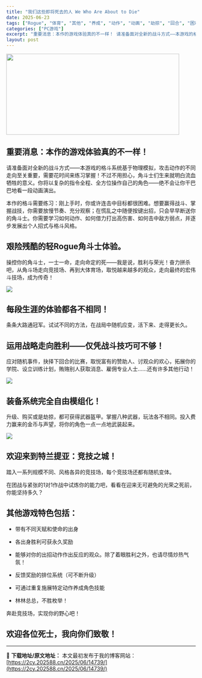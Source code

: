 ```yaml
---
title: "我们这些即将死去的人 We Who Are About to Die"
date: 2025-06-23
tags: ["Rogue", "体育", "其他", "养成", "动作", "动画", "劫掠", "回合", "困难", "战斗"]
categories: ["PC游戏"]
excerpt: "重要消息：本作的游戏体验真的不一样！ 请准备面对全新的战斗方式——本游戏的格斗系统基于物理模拟，攻击动作的不同走向至关重要，需要花时间来练习掌握！不过不用担心，角斗士们生来就明白流血牺牲的意义。你将以复杂的指令全程、全方位操作自己的角色——绝不会让你干巴巴地看一段动画演出。 本作的格斗需要练习：刚上&hellip;"
layout: post
---
```


<img class="aligncenter size-full wp-image-14740" src="https://2cy.202588.cn/wp-content/uploads/2025/06/2025062313523191.jpg" alt="" width="460" height="215" />
<h2 class="bb_tag">重要消息：本作的游戏体验真的不一样！</h2>
<p class="bb_paragraph">请准备面对全新的战斗方式——本游戏的格斗系统基于物理模拟，攻击动作的不同走向至关重要，需要花时间来练习掌握！不过不用担心，角斗士们生来就明白流血牺牲的意义。你将以复杂的指令全程、全方位操作自己的角色——绝不会让你干巴巴地看一段动画演出。</p>
<p class="bb_paragraph">本作的格斗需要练习：刚上手时，你或许连击中目标都很困难。想要赢得战斗、掌握战技，你需要放慢节奏、充分观察；在慌乱之中随便按键出招，只会早早断送你的角斗士。你需要学习如何动作、如何借力打出高伤害、如何击中敌方弱点，并逐步发展出个人招式与格斗风格。</p>

<h2 class="bb_tag">艰险残酷的轻Rogue角斗士体验。</h2>
<p class="bb_paragraph">操控你的角斗士，一士一命，走向命定的死——我是说，胜利与荣光！奋力拼杀吧，从角斗场走向竞技场、再到大体育场，取悦越来越多的观众，走向最终的宏伟斗技场，成为传奇！</p>

<div class="bb_wide_img_ctn"><img class="bb_img" src="https://shared.fastly.steamstatic.com/store_item_assets/steam/apps/973230/extras/SteamGif_Manage.gif?t=1750307891" /></div>
<h2 class="bb_tag">每段生涯的体验都各不相同！</h2>
<p class="bb_paragraph">条条大路通冠军。试试不同的方法，在战局中随机应变，活下来、走得更长久。</p>

<h2 class="bb_tag">运用战略走向胜利——仅凭战斗技巧可不够！</h2>
<p class="bb_paragraph">应对随机事件，抉择下回合的比赛，取悦富有的赞助人、讨观众的欢心，拓展你的学院、设立训练计划，贿赂别人获取消息、雇佣专业人士……还有许多其他行动！</p>

<div class="bb_wide_img_ctn"><img class="bb_img" src="https://shared.fastly.steamstatic.com/store_item_assets/steam/apps/973230/extras/SteamGif_Equipment.gif?t=1750307891" /></div>
<h2 class="bb_tag">装备系统完全自由模组化！</h2>
<p class="bb_paragraph">升级、购买或是劫掠，都可获得武器盔甲。掌握八种武器，玩法各不相同。投入费力赢来的金币与声望，将你的角色一点一点地武装起来。</p>

<div class="bb_wide_img_ctn"><img class="bb_img" src="https://shared.fastly.steamstatic.com/store_item_assets/steam/apps/973230/extras/SteamGif_Arenas.gif?t=1750307891" /></div>
<h2 class="bb_tag">欢迎来到特兰提亚：竞技之城！</h2>
<p class="bb_paragraph">踏入一系列规模不同、风格各异的竞技场，每个竞技场还都有随机变体。</p>
<p class="bb_paragraph">在团战与紧张的1对1作战中试炼你的能力吧，看看在迎来无可避免的光荣之死前，你能坚持多久？</p>

<h2 class="bb_tag">其他游戏特色包括：</h2>
<ul class="bb_ul">
 	<li>
<p class="bb_paragraph">带有不同天赋和使命的出身</p>
</li>
 	<li>
<p class="bb_paragraph">各出身胜利可获永久奖励</p>
</li>
 	<li>
<p class="bb_paragraph">能够对你的出招动作作出反应的观众。除了着眼胜利之外，也请尽情炒热气氛！</p>
</li>
 	<li>
<p class="bb_paragraph">反馈奖励的排位系统（可不断升级）</p>
</li>
 	<li>
<p class="bb_paragraph">可通过重复施展特定动作养成角色技能</p>
</li>
</ul>
<ul class="bb_ul">
 	<li>
<p class="bb_paragraph">林林总总，不胜枚举！</p>
</li>
</ul>
<p class="bb_paragraph">奔赴竞技场，实现你的野心吧！</p>

<h2 class="bb_tag"><strong>欢迎各位死士，我向你们致敬！</strong></h2>

---
📖 **下载地址/原文地址：** 本文最初发布于我的博客网站：[https://2cy.202588.cn/2025/06/14739/](https://2cy.202588.cn/2025/06/14739/)
